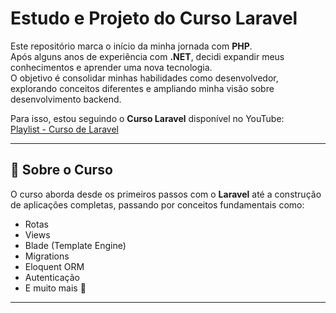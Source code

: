 # Estudo e Projeto do Curso Laravel

Este repositório marca o início da minha jornada com **PHP**.  
Após alguns anos de experiência com **.NET**, decidi expandir meus conhecimentos e aprender uma nova tecnologia.  
O objetivo é consolidar minhas habilidades como desenvolvedor, explorando conceitos diferentes e ampliando minha visão sobre desenvolvimento backend.  

Para isso, estou seguindo o **Curso Laravel** disponível no YouTube:  
[Playlist - Curso de Laravel](https://www.youtube.com/playlist?list=PLnDvRpP8BnewYKI1n2chQrrR4EYiJKbUG)

---

## 📌 Sobre o Curso
O curso aborda desde os primeiros passos com o **Laravel** até a construção de aplicações completas, passando por conceitos fundamentais como:  
- Rotas  
- Views  
- Blade (Template Engine)  
- Migrations  
- Eloquent ORM  
- Autenticação  
- E muito mais 🚀  

---
